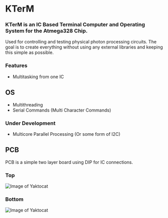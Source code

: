 # KTerM

### KTerM is an IC Based Terminal Computer and Operating System for the Atmega328 Chip.
Used for controlling and testing physical photon processing circuits. The goal is to create everything without using any external libraries and keeping this simple as possible.


### Features
- Multitasking from one IC


## OS
- Multithreading
- Serial Commands (Multi Character Commands)


### Under Development
- Multicore Parallel Processing (Or some form of I2C)


## PCB
PCB is a simple two layer board using DIP for IC connections.

### Top
![Image of Yaktocat](https://644db4de3505c40a0444-327723bce298e3ff5813fb42baeefbaa.ssl.cf1.rackcdn.com/fa40df1d852460da3cc9e979f2d28991.png)
### Bottom
![Image of Yaktocat](https://644db4de3505c40a0444-327723bce298e3ff5813fb42baeefbaa.ssl.cf1.rackcdn.com/d0395d8fe62e5baf61dd5810f02d9df5.png)
